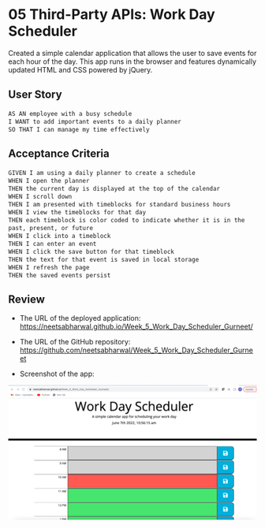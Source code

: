 # 05 Third-Party APIs: Work Day Scheduler

Created a simple calendar application that allows the user to save events for each hour of the day. This app runs in the browser and features dynamically updated HTML and CSS powered by jQuery.

## User Story

```
AS AN employee with a busy schedule
I WANT to add important events to a daily planner
SO THAT I can manage my time effectively
```

## Acceptance Criteria

```
GIVEN I am using a daily planner to create a schedule
WHEN I open the planner
THEN the current day is displayed at the top of the calendar
WHEN I scroll down
THEN I am presented with timeblocks for standard business hours
WHEN I view the timeblocks for that day
THEN each timeblock is color coded to indicate whether it is in the past, present, or future
WHEN I click into a timeblock
THEN I can enter an event
WHEN I click the save button for that timeblock
THEN the text for that event is saved in local storage
WHEN I refresh the page
THEN the saved events persist
```

## Review


* The URL of the deployed application: 
https://neetsabharwal.github.io/Week_5_Work_Day_Scheduler_Gurneet/

* The URL of the GitHub repository:
https://github.com/neetsabharwal/Week_5_Work_Day_Scheduler_Gurneet

* Screenshot of the app:
<img src="./Assets/images/Day_task_scheduler.png">